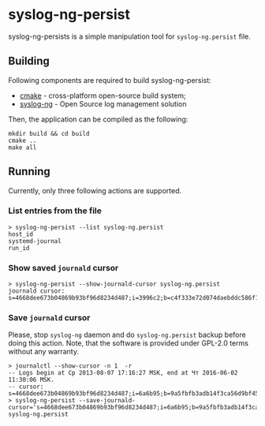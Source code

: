 # syslog-ng-persist
syslog-ng-persists is a simple manipulation tool for ```syslog-ng.persist``` file.

## Building
Following components are required to build syslog-ng-persist:
* [cmake] - cross-platform open-source build system;
* [syslog-ng] - Open Source log management solution

Then, the application can be compiled as the following:
```
mkdir build && cd build
cmake ..
make all
```

[cmake]:http://www.cmake.org/
[syslog-ng]:https://syslog-ng.org/

## Running
Currently, only three following actions are supported.
### List entries from the file
```
> syslog-ng-persist --list syslog-ng.persist 
host_id
systemd-journal
run_id
```
### Show saved ```journald``` cursor
```
> syslog-ng-persist --show-journald-cursor syslog-ng.persist 
journald cursor: s=4668dee673b04869b93bf96d8234d487;i=3996c2;b=c4f333e72d074daebddc586f1b15f247;m=735deb81cd4;t=51f367e2bbaec;x=45b8386ed7eab66c
```
### Save ```journald``` cursor
Please, stop ```syslog-ng``` daemon and do ```syslog-ng.persist``` backup before doing this action. Note, that the software is provided under GPL-2.0 terms without any warranty.
```
> journalctl --show-cursor -n 1  -r
-- Logs begin at Ср 2013-08-07 17:16:27 MSK, end at Чт 2016-06-02 11:30:06 MSK. 
-- cursor: s=4668dee673b04869b93bf96d8234d487;i=6a6b95;b=9a5fbfb3adb14f3ca56d9bf457cd9fc6;m=450a3a9d9a6;t=534476a2cb61a;x=4b79921fe6c1620c
> syslog-ng-persist --save-journald-cursor='s=4668dee673b04869b93bf96d8234d487;i=6a6b95;b=9a5fbfb3adb14f3ca56d9bf457cd9fc6;m=450a3a9d9a6;t=534476a2cb61a;x=4b79921fe6c1620c' syslog-ng.persist
```
